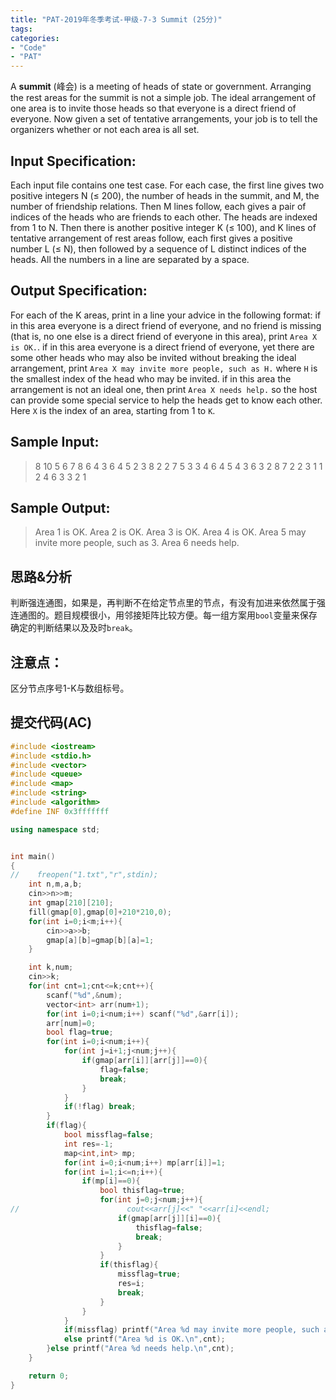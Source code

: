 ```yaml
---
title: "PAT-2019年冬季考试-甲级-7-3 Summit (25分)"
tags: 
categories: 
- "Code"
- "PAT"
---
```


A **summit** (峰会) is a meeting of heads of state or government. Arranging the rest areas for the summit is not a simple job. The ideal arrangement of one area is to invite those heads so that everyone is a direct friend of everyone.
Now given a set of tentative arrangements, your job is to tell the organizers whether or not each area is all set.
## Input Specification:
Each input file contains one test case. For each case, the first line gives two positive integers N (≤ 200), the number of heads in the summit, and M, the number of friendship relations. Then M lines follow, each gives a pair of indices of the heads who are friends to each other. The heads are indexed from 1 to N.
Then there is another positive integer K (≤ 100), and K lines of tentative arrangement of rest areas follow, each first gives a positive number L (≤ N), then followed by a sequence of L distinct indices of the heads. All the numbers in a line are separated by a space.
## Output Specification:
For each of the K areas, print in a line your advice in the following format:
if in this area everyone is a direct friend of everyone, and no friend is missing (that is, no one else is a direct friend of everyone in this area), print `Area X is OK.`.
if in this area everyone is a direct friend of everyone, yet there are some other heads who may also be invited without breaking the ideal arrangement, print `Area X may invite more people, such as H.` where `H` is the smallest index of the head who may be invited.
if in this area the arrangement is not an ideal one, then print `Area X needs help.` so the host can provide some special service to help the heads get to know each other.
Here `X` is the index of an area, starting from 1 to `K`.
## Sample Input:
>8 10
5 6
7 8
6 4
3 6
4 5
2 3
8 2
2 7
5 3
3 4
6
4 5 4 3 6
3 2 8 7
2 2 3
1 1
2 4 6
3 3 2 1
## Sample Output:
>Area 1 is OK.
Area 2 is OK.
Area 3 is OK.
Area 4 is OK.
Area 5 may invite more people, such as 3.
Area 6 needs help.

## 思路&分析
判断强连通图，如果是，再判断不在给定节点里的节点，有没有加进来依然属于强连通图的。题目规模很小，用邻接矩阵比较方便。每一组方案用`bool`变量来保存确定的判断结果以及及时`break`。
## 注意点：
区分节点序号1-K与数组标号。
## 提交代码(AC)

``` CPP
#include <iostream>
#include <stdio.h>
#include <vector>
#include <queue>
#include <map>
#include <string>
#include <algorithm>
#define INF 0x3fffffff

using namespace std;


int main()
{
//    freopen("1.txt","r",stdin);
    int n,m,a,b;
    cin>>n>>m;
    int gmap[210][210];
    fill(gmap[0],gmap[0]+210*210,0);
    for(int i=0;i<m;i++){
        cin>>a>>b;
        gmap[a][b]=gmap[b][a]=1;
    }

    int k,num;
    cin>>k;
    for(int cnt=1;cnt<=k;cnt++){
        scanf("%d",&num);
        vector<int> arr(num+1);
        for(int i=0;i<num;i++) scanf("%d",&arr[i]);
        arr[num]=0;
        bool flag=true;
        for(int i=0;i<num;i++){
            for(int j=i+1;j<num;j++){
                if(gmap[arr[i]][arr[j]]==0){
                    flag=false;
                    break;
                }
            }
            if(!flag) break;
        }
        if(flag){
            bool missflag=false;
            int res=-1;
            map<int,int> mp;
            for(int i=0;i<num;i++) mp[arr[i]]=1;
            for(int i=1;i<=n;i++){
                if(mp[i]==0){
                    bool thisflag=true;
                    for(int j=0;j<num;j++){
//                        cout<<arr[j]<<" "<<arr[i]<<endl;
                        if(gmap[arr[j]][i]==0){
                            thisflag=false;
                            break;
                        }
                    }
                    if(thisflag){
                        missflag=true;
                        res=i;
                        break;
                    }
                }
            }
            if(missflag) printf("Area %d may invite more people, such as %d.\n",cnt,res);
            else printf("Area %d is OK.\n",cnt);
        }else printf("Area %d needs help.\n",cnt);
    }

    return 0;
}

```
